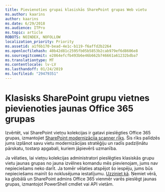 ```yaml
---
title: Pievienoties grupai klasiskās SharePoint grupas Web vietu
ms.author: kaarins
author: kaarins
ms.date: 6/29/2018
ms.audience: ITPro
ms.topic: article
ROBOTS: NOINDEX, NOFOLLOW
localization_priority: Priority
ms.assetid: a1f6b170-bead-4e1c-b119-f6affd2b2264
ms.openlocfilehash: 40b42d81c2595fb05b5853b2cab979ef6d8606e8
ms.sourcegitcommit: e2864efcfb493b6e46b662b746661a61232bdba7
ms.translationtype: MT
ms.contentlocale: lv-LV
ms.lasthandoff: 01/24/2019
ms.locfileid: "29479351"
---
```

# <a name="connect-classic-sharepoint-team-sites-to-new-office-365-groups"></a>Klasisks SharePoint grupu vietnes pievienoties jaunas Office 365 grupas

Izvērtēt, vai SharePoint vietņu kolekcijas ir gatavi pieslēgties Office 365 grupas, izmantojiet [SharePoint modernizācija scanner rīks](https://go.microsoft.com/fwlink/?linkid=873066). Šis rīks palīdzēs jums izplānot savu vietu modernizācijas stratēģiju un radīs padziļinātu pārskatu, tostarp apgabali, kuriem jāpievērš uzmanība.
  
Ja vēlaties, lai vietņu kolekcijas administratori pieslēgties klasiskās grupu vietu jaunas grupas no jauna izvēlnes komandu mēs pievienojam, jums nav nepieciešams neko darīt. Ja tomēr vēlaties atspējot šo iespēju, jums būs nepieciešams mainīt šo noklusējuma iestatījumu. [Uzziniet kā](https://go.microsoft.com/fwlink/?linkid=2004316). Ņemiet vērā, ka globālā un SharePoint admins Office 365 vienmēr varēs pieslēgt jaunas grupas, izmantojot PowerShell cmdlet vai API vietām.
  

